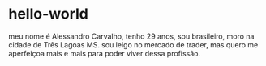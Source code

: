 # hello-world
meu nome é Alessandro Carvalho, tenho 29 anos, sou brasileiro, moro na cidade de Três Lagoas MS.
sou leigo no mercado de trader, mas quero me aperfeiçoa mais e mais para poder viver dessa profissão.
